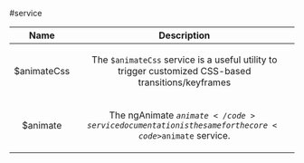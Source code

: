 
#service

| Name | Description |
| :--: | :--: |
| $animateCss | <p>The <code>$animateCss</code> service is a useful utility to trigger customized CSS-based transitions/keyframes</p>  |
| $animate | <p>The ngAnimate <code>$animate</code> service documentation is the same for the core <code>$animate</code> service.</p>  |

